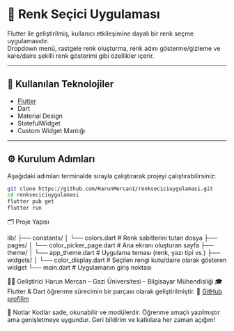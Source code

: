 # 🎨 Renk Seçici Uygulaması

Flutter ile geliştirilmiş, kullanıcı etkileşimine dayalı bir renk seçme uygulamasıdır.  
Dropdown menü, rastgele renk oluşturma, renk adını gösterme/gizleme ve kare/daire şekilli renk gösterimi gibi özellikler içerir.

---

## 🧰 Kullanılan Teknolojiler

- [Flutter](https://flutter.dev/)
- Dart
- Material Design
- StatefulWidget
- Custom Widget Mantığı

---

## ⚙️ Kurulum Adımları

Aşağıdaki adımları terminalde sırayla çalıştırarak projeyi çalıştırabilirsiniz:

```bash
git clone https://github.com/HarunMercan1/renkseciciuygulamasi.git
cd renkseciciuygulamasi
flutter pub get
flutter run
```

🗂️ Proje Yapısı

lib/
├── constants/
│   └── colors.dart           # Renk sabitlerini tutan dosya
├── pages/
│   └── color_picker_page.dart  # Ana ekranı oluşturan sayfa
├── theme/
│   └── app_theme.dart        # Uygulama teması (renk, yazı tipi vs.)
├── widgets/
│   └── color_display.dart    # Seçilen rengi kutu/daire olarak gösteren widget
└── main.dart                 # Uygulamanın giriş noktası

👨‍💻 Geliştirici
Harun Mercan – Gazi Üniversitesi – Bilgisayar Mühendisliği 🎓
Flutter & Dart öğrenme sürecimin bir parçası olarak geliştirilmiştir.
🔗 [GitHub profilim](https://github.com/HarunMercan1)


📝 Notlar
Kodlar sade, okunabilir ve modülerdir. 
Öğrenme amaçlı yazılmıştır ama genişletmeye uygundur.
Geri bildirim ve katkılara her zaman açığım!